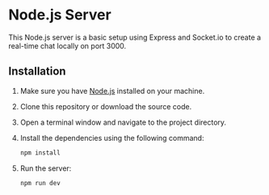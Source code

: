 # Node.js Server

This Node.js server is a basic setup using Express and Socket.io to create a real-time chat locally on port 3000.

## Installation

1. Make sure you have [Node.js](https://nodejs.org/) installed on your machine.

2. Clone this repository or download the source code.

3. Open a terminal window and navigate to the project directory.

4. Install the dependencies using the following command:

   ```bash
   npm install
   ```

5. Run the server:
    ```bash
    npm run dev
